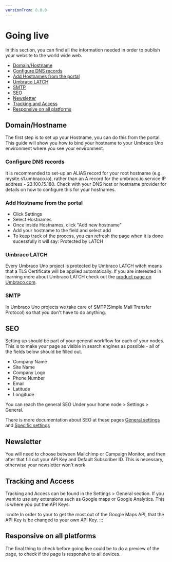 ```yaml
---
versionFrom: 8.0.0
---
```


# Going live

In this section, you can find all the information needed in order to publish your website to the world wide web.

- [Domain/Hostname](#Domain/Hostname)
- [Configure DNS records](#Configure-DNS-records)
- [Add Hostnames from the portal](#Add-Hostnames-from-the-portal)
- [Umbraco LATCH](#Umbraco-LATCH)
- [SMTP](#SMTP)
- [SEO](#SEO)
- [Newsletter](#Newsletter)
- [Tracking and Access](#Tracking-and-Access)
- [Responsive on all platforms](#Responsive-on-all-platforms)

## Domain/Hostname

The first step is to set up your Hostname, you can do this from the portal.
This guide will show you how to bind your hostname to your Umbraco Uno environment where you see your environment.

### Configure DNS records

It is recommended to set-up an ALIAS record for your root hostname (e.g. mysite.s1.umbraco.io), rather than an A record for the umbraco.io service IP address - 23.100.15.180.
Check with your DNS host or hostname provider for details on how to configure this for your hostnames.

### Add Hostname from the portal

- Click Settings
- Select Hostnames
- Once inside Hostnames, click "Add new hostname"
- Add your hostname to the field and select add
- To keep track of the process, you can refresh the page when it is done sucessfully it will say: Protected by LATCH  

### Umbraco LATCH

Every Umbraco Uno project is protected by Umbraco LATCH witch means that a TLS Certificate will be applied automatically.
If you are interested in learning more about Umbraco LATCH check out the [product page on Umbraco.com](https://umbraco.com/products/umbraco-cloud/umbraco-latch/).

### SMTP

In Umbraco Uno projects we take care of SMTP(Simple Mail Transfer Protocol) so that you don't have to do anything.

## SEO

Setting up should be part of your general workflow for each of your nodes.
This is to make your page as visible in search engines as possible - all of the fields below should be filled out.

- Company Name
- Site Name
- Company Logo
- Phone Number
- Email
- Latitude
- Longitude

You can reach the general SEO Under your home node > Settings > General.

There is more documentation about SEO at these pages [General settings](../Uno-pedia/Settings/General-Settings/index.md/#SEO) and [Specific settings ](../Uno-pedia/Settings/Specific-Settings/index.md/#SEO) 

## Newsletter

You will need to choose between Mailchimp or Campaign Monitor, and then after that fill out your API Key and Default Subscriber ID.
This is necessary, otherwise your newsletter won't work.

## Tracking and Access

Tracking and Access can be found in the Settings > General section. If you want to use any extensions such as Google maps or Google Analytics. This is where you put the API Keys.

:::note
In order to your to get the most out of the Google Maps API, that the API Key is be changed to your own API Key.
:::

## Responsive on all platforms

The final thing to check before going live could be to do a preview of the page, to check if the page is responsive to all devices.
